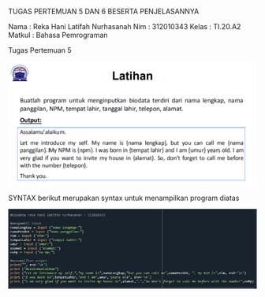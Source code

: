 TUGAS PERTEMUAN 5 DAN 6 BESERTA PENJELASANNYA

Nama	: Reka Hani Latifah Nurhasanah
Nim	: 312010343
Kelas	: TI.20.A2
Matkul	: Bahasa Pemrograman

Tugas Pertemuan 5

![1.png](/gambar/1.png)

SYNTAX
berikut merupakan syntax untuk menampilkan program diatas

![01.png](/gambar/01.png)